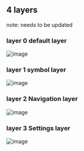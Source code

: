 ## 4 layers
note: needs to be updated

### layer 0 default layer
![image](https://github.com/user-attachments/assets/2939300f-730d-4867-9b49-7bbc73e2d210)

### layer 1 symbol layer
![image](https://github.com/user-attachments/assets/e92946e3-e903-45ea-8579-4fb57d2177f0)


### layer 2 Navigation layer
![image](https://github.com/user-attachments/assets/3f2a9497-603c-4ce0-bad0-0c55dcac64ee)


### layer 3 Settings layer
![image](https://github.com/user-attachments/assets/22699c8c-18de-4b34-a756-6ad397ba3b79)


